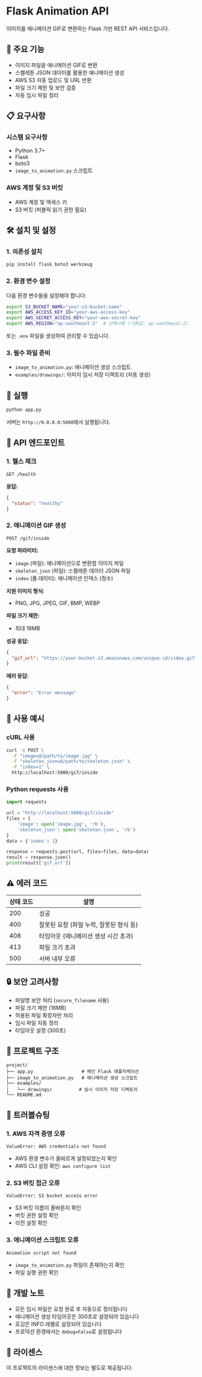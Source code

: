 # Flask Animation API

이미지를 애니메이션 GIF로 변환하는 Flask 기반 REST API 서비스입니다.

## 🚀 주요 기능

- 이미지 파일을 애니메이션 GIF로 변환
- 스켈레톤 JSON 데이터를 활용한 애니메이션 생성
- AWS S3 자동 업로드 및 URL 반환
- 파일 크기 제한 및 보안 검증
- 자동 임시 파일 정리

## 📋 요구사항

### 시스템 요구사항
- Python 3.7+
- Flask
- boto3
- `image_to_animation.py` 스크립트

### AWS 계정 및 S3 버킷
- AWS 계정 및 액세스 키
- S3 버킷 (퍼블릭 읽기 권한 필요)

## 🛠️ 설치 및 설정

### 1. 의존성 설치
```bash
pip install flask boto3 werkzeug
```

### 2. 환경 변수 설정
다음 환경 변수들을 설정해야 합니다:

```bash
export S3_BUCKET_NAME="your-s3-bucket-name"
export AWS_ACCESS_KEY_ID="your-aws-access-key"
export AWS_SECRET_ACCESS_KEY="your-aws-secret-key"
export AWS_REGION="ap-southeast-2"  # 선택사항 (기본값: ap-southeast-2)
```

또는 `.env` 파일을 생성하여 관리할 수 있습니다.

### 3. 필수 파일 준비
- `image_to_animation.py`: 애니메이션 생성 스크립트
- `examples/drawings/`: 이미지 임시 저장 디렉토리 (자동 생성)

## 🚀 실행

```bash
python app.py
```

서버는 `http://0.0.0.0:5000`에서 실행됩니다.

## 📡 API 엔드포인트

### 1. 헬스 체크
```
GET /health
```

**응답:**
```json
{
  "status": "healthy"
}
```

### 2. 애니메이션 GIF 생성
```
POST /gif/inside
```

**요청 파라미터:**
- `image` (파일): 애니메이션으로 변환할 이미지 파일
- `skeleton_json` (파일): 스켈레톤 데이터 JSON 파일
- `index` (폼 데이터): 애니메이션 인덱스 (정수)

**지원 이미지 형식:**
- PNG, JPG, JPEG, GIF, BMP, WEBP

**파일 크기 제한:**
- 최대 16MB

**성공 응답:**
```json
{
  "gif_url": "https://your-bucket.s3.amazonaws.com/unique-id/video.gif"
}
```

**에러 응답:**
```json
{
  "error": "Error message"
}
```

## 🔧 사용 예시

### cURL 사용
```bash
curl -X POST \
  -F "image=@/path/to/image.jpg" \
  -F "skeleton_json=@/path/to/skeleton.json" \
  -F "index=1" \
  http://localhost:5000/gif/inside
```

### Python requests 사용
```python
import requests

url = "http://localhost:5000/gif/inside"
files = {
    'image': open('image.jpg', 'rb'),
    'skeleton_json': open('skeleton.json', 'rb')
}
data = {'index': 1}

response = requests.post(url, files=files, data=data)
result = response.json()
print(result['gif_url'])
```

## ⚠️ 에러 코드

| 상태 코드 | 설명 |
|-----------|------|
| 200 | 성공 |
| 400 | 잘못된 요청 (파일 누락, 잘못된 형식 등) |
| 408 | 타임아웃 (애니메이션 생성 시간 초과) |
| 413 | 파일 크기 초과 |
| 500 | 서버 내부 오류 |

## 🔒 보안 고려사항

- 파일명 보안 처리 (`secure_filename` 사용)
- 파일 크기 제한 (16MB)
- 허용된 파일 확장자만 처리
- 임시 파일 자동 정리
- 타임아웃 설정 (300초)

## 📁 프로젝트 구조

```
project/
├── app.py                  # 메인 Flask 애플리케이션
├── image_to_animation.py   # 애니메이션 생성 스크립트
├── examples/
│   └── drawings/          # 임시 이미지 저장 디렉토리
└── README.md
```

## 🐛 트러블슈팅

### 1. AWS 자격 증명 오류
```
ValueError: AWS credentials not found
```
- AWS 환경 변수가 올바르게 설정되었는지 확인
- AWS CLI 설정 확인: `aws configure list`

### 2. S3 버킷 접근 오류
```
ValueError: S3 bucket access error
```
- S3 버킷 이름이 올바른지 확인
- 버킷 권한 설정 확인
- 리전 설정 확인

### 3. 애니메이션 스크립트 오류
```
Animation script not found
```
- `image_to_animation.py` 파일이 존재하는지 확인
- 파일 실행 권한 확인

## 📝 개발 노트

- 모든 임시 파일은 요청 완료 후 자동으로 정리됩니다
- 애니메이션 생성 타임아웃은 300초로 설정되어 있습니다
- 로깅은 INFO 레벨로 설정되어 있습니다
- 프로덕션 환경에서는 `debug=False`로 설정됩니다

## 📄 라이센스

이 프로젝트의 라이센스에 대한 정보는 별도로 제공됩니다.
